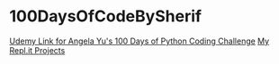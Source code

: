 # 100DaysOfCodeBySherif

[Udemy Link for Angela Yu's 100 Days of Python Coding Challenge](https://www.udemy.com/course/100-days-of-code/)
[My Repl.it Projects](https://replit.com/@SherifFahmy?path=)

